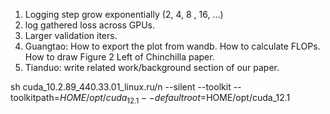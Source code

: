 1. Logging step grow exponentially (2, 4, 8 , 16, ...)
2. log gathered loss across GPUs.
3. Larger validation iters.
4. Guangtao: How to export the plot from wandb. How to calculate FLOPs. How to draw  Figure 2 Left of Chinchilla paper. 
5. Tianduo: write related work/background section of our paper. 


sh cuda_10.2.89_440.33.01_linux.ru/n --silent --toolkit --toolkitpath=$HOME/opt/cuda_12.1 --defaultroot=$HOME/opt/cuda_12.1
